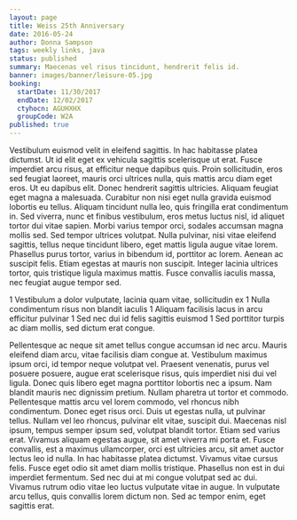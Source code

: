 ```yaml
---
layout: page
title: Weiss 25th Anniversary
date: 2016-05-24
author: Donna Sampson
tags: weekly links, java
status: published
summary: Maecenas vel risus tincidunt, hendrerit felis id.
banner: images/banner/leisure-05.jpg
booking:
  startDate: 11/30/2017
  endDate: 12/02/2017
  ctyhocn: AGUHXHX
  groupCode: W2A
published: true
---
```

Vestibulum euismod velit in eleifend sagittis. In hac habitasse platea dictumst. Ut id elit eget ex vehicula sagittis scelerisque ut erat. Fusce imperdiet arcu risus, at efficitur neque dapibus quis. Proin sollicitudin, eros sed feugiat laoreet, mauris orci ultrices nulla, quis mattis arcu diam eget eros. Ut eu dapibus elit. Donec hendrerit sagittis ultricies. Aliquam feugiat eget magna a malesuada. Curabitur non nisi eget nulla gravida euismod lobortis eu tellus.
Aliquam tincidunt nulla leo, quis fringilla erat condimentum in. Sed viverra, nunc et finibus vestibulum, eros metus luctus nisl, id aliquet tortor dui vitae sapien. Morbi varius tempor orci, sodales accumsan magna mollis sed. Sed tempor ultrices volutpat. Nulla pulvinar, nisi vitae eleifend sagittis, tellus neque tincidunt libero, eget mattis ligula augue vitae lorem. Phasellus purus tortor, varius in bibendum id, porttitor ac lorem. Aenean ac suscipit felis. Etiam egestas at mauris non suscipit. Integer lacinia ultrices tortor, quis tristique ligula maximus mattis. Fusce convallis iaculis massa, nec feugiat augue tempor sed.

1 Vestibulum a dolor vulputate, lacinia quam vitae, sollicitudin ex
1 Nulla condimentum risus non blandit iaculis
1 Aliquam facilisis lacus in arcu efficitur pulvinar
1 Sed nec dui id felis sagittis euismod
1 Sed porttitor turpis ac diam mollis, sed dictum erat congue.

Pellentesque ac neque sit amet tellus congue accumsan id nec arcu. Mauris eleifend diam arcu, vitae facilisis diam congue at. Vestibulum maximus ipsum orci, id tempor neque volutpat vel. Praesent venenatis, purus vel posuere posuere, augue erat scelerisque risus, quis imperdiet nisi dui vel ligula. Donec quis libero eget magna porttitor lobortis nec a ipsum. Nam blandit mauris nec dignissim pretium. Nullam pharetra ut tortor et commodo. Pellentesque mattis arcu vel lorem commodo, vel rhoncus nibh condimentum. Donec eget risus orci. Duis ut egestas nulla, ut pulvinar tellus. Nullam vel leo rhoncus, pulvinar elit vitae, suscipit dui. Maecenas nisl ipsum, tempus semper ipsum sed, volutpat blandit tortor. Etiam sed varius erat. Vivamus aliquam egestas augue, sit amet viverra mi porta et.
Fusce convallis, est a maximus ullamcorper, orci est ultricies arcu, sit amet auctor lectus leo id nulla. In hac habitasse platea dictumst. Vivamus vitae cursus felis. Fusce eget odio sit amet diam mollis tristique. Phasellus non est in dui imperdiet fermentum. Sed nec dui at mi congue volutpat sed ac dui. Vivamus rutrum odio vitae leo luctus vulputate vitae in augue. In vulputate arcu tellus, quis convallis lorem dictum non. Sed ac tempor enim, eget sagittis erat.
